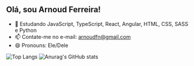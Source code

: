 ## Olá, sou Arnoud Ferreira!

- 🌱 Estudando JavaScript, TypeScript, React, Angular, HTML, CSS, SASS e Python
- 📫 Contate-me no e-mail: arnoudfn@gmail.com
- 😄 Pronouns: Ele/Dele
  
 ![Top Langs](https://github-readme-stats.vercel.app/api/top-langs/?username=arnoudfn\&layout=compact) ![Anurag's GitHub stats](https://github-readme-stats.vercel.app/api/?username=arnoudfn\&show_icons=true\&title_color=fff\&icon_color=79ff97\&text_color=9f9f9f\&bg_color=151515)  
